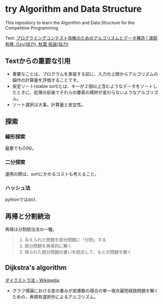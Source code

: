 # try Algorithm and Data Structure

This repository to learn the Algorithm and Data Structure for the Competitive Programming.

Text: [プログラミングコンテスト攻略のためのアルゴリズムとデータ構造 | 渡部 有隆, Ozy(協力), 秋葉 拓哉(協力)](https://www.amazon.co.jp/dp/4839952957/)


##  Textからの重要な引用
 - 重要なことは、プログラムを実装する前に、入力の上限からアルゴリズムの細作の計算量を評価することです。
 - 安定ソート(stable sort)とは、キーが２個以上含むようなデータをソートしたときに、処理の前後でそれらの要素の襦袢が変わらないようなアルゴリズム。
 - ソート選択は大事。計算量と安定性。
 
 
## 探索
### 線形探索
最悪でもO(N)。 

### 二分探索
運用の際は、sortにかかるコストも考えること。
 
### ハッシュ法
pythonではdict.


## 再帰と分割統治
再帰は分割統治法の一種。
> 1. 与えられた問題を部分問題に「分割」する
> 2. 部分問題を再帰的に解く
> 3. 得られた部分問題の書いを統合して、もとの問題を解く

## Dijkstra's algorithm
[ダイクストラ法 - Wikipedia](https://ja.wikipedia.org/wiki/ダイクストラ法)
 - グラフ理論における変の重みが皮膚数の場合の単一視点最短経路問題を解くための、再領有選択作によるアルゴリズム。
